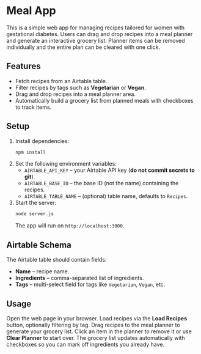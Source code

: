# Meal App

This is a simple web app for managing recipes tailored for women with gestational diabetes. Users can drag and drop recipes into a meal planner and generate an interactive grocery list. Planner items can be removed individually and the entire plan can be cleared with one click.

## Features
- Fetch recipes from an Airtable table.
- Filter recipes by tags such as **Vegetarian** or **Vegan**.
- Drag and drop recipes into a meal planner area.
- Automatically build a grocery list from planned meals with checkboxes to track items.

## Setup
1. Install dependencies:
   ```bash
   npm install
   ```
2. Set the following environment variables:
   - `AIRTABLE_API_KEY` – your Airtable API key (**do not commit secrets to git**).
   - `AIRTABLE_BASE_ID` – the base ID (not the name) containing the recipes.
   - `AIRTABLE_TABLE_NAME` – (optional) table name, defaults to `Recipes`.
3. Start the server:
   ```bash
   node server.js
   ```
   The app will run on `http://localhost:3000`.

## Airtable Schema
The Airtable table should contain fields:
- **Name** – recipe name.
- **Ingredients** – comma-separated list of ingredients.
- **Tags** – multi-select field for tags like `Vegetarian`, `Vegan`, etc.

## Usage
Open the web page in your browser. Load recipes via the **Load Recipes** button, optionally filtering by tag. Drag recipes to the meal planner to generate your grocery list. Click an item in the planner to remove it or use **Clear Planner** to start over. The grocery list updates automatically with checkboxes so you can mark off ingredients you already have.
